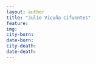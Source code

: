 ```yaml
---
layout: author
title: "Julio Vicuña Cifuentes"
feature: 
img:
city-born: 
date-born: 
city-death: 
date-death:
---
```


